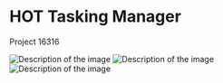# HOT Tasking Manager
Project 16316


![Description of the image](myimage_1.png)
![Description of the image](myimage_2.png)
![Description of the image](myimage_3.png)